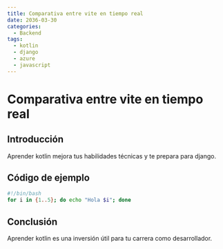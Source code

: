 ```yaml
---
title: Comparativa entre vite en tiempo real
date: 2036-03-30
categories:
  - Backend
tags:
  - kotlin
  - django
  - azure
  - javascript
---
```


# Comparativa entre vite en tiempo real

## Introducción

Aprender kotlin mejora tus habilidades técnicas y te prepara para django.

## Código de ejemplo

```bash
#!/bin/bash
for i in {1..5}; do echo "Hola $i"; done
```

## Conclusión

Aprender kotlin es una inversión útil para tu carrera como desarrollador.